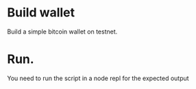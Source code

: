 # Build wallet
Build a simple bitcoin wallet on testnet. 

# Run.
You need to run the script in a node repl for the expected output
